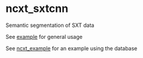 # ncxt_sxtcnn
Semantic segmentation of SXT data

See [example](example.ipynb) for general usage

See [ncxt_example](ncxt_example.ipynb) for an example using the database

